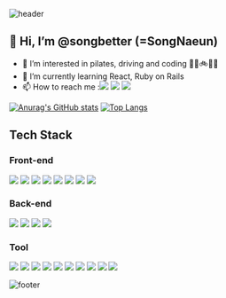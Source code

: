 
<!---
songbetter/songbetter is a ✨ special ✨ repository because its `README.md` (this file) appears on your GitHub profile.
You can click the Preview link to take a look at your changes.
--->

![header](https://capsule-render.vercel.app/api?type=wave&color=gradient&height=300&section=header&text=better%20than&fontSize=90)

## 👋 Hi, I’m @songbetter (=SongNaeun)
- 👀 I’m interested in pilates, driving and coding 🤸‍♀️🚲🛴🚙
- 🌱 I’m currently learning React, Ruby on Rails
- 📫 How to reach me :<a href="https://velog.io/@songbetter"><img src="https://img.shields.io/badge/Velog-38B2AC?style=flat-square"/></a>
  <a href="mailto:5ongnaeu17@gmail.com"><img src="https://img.shields.io/badge/Gmail-F7342E?style=flat-square&logo=Gmail&logoColor=white"/></a>
  <a href="https://www.canva.com/design/DAEahNgSVDE/CjaS-j132TBfM7LEOzM2ug/view?utm_content=DAEahNgSVDE&utm_campaign=designshare&utm_medium=link&utm_source=sharebutton"><img src="https://img.shields.io/badge/Resume-F7DF1E?style=flat-square&logo=Resume&logoColor=white"/></a>
</p>

[![Anurag's GitHub stats](https://github-readme-stats.vercel.app/api?username=songbetter)](https://github.com/anuraghazra/github-readme-stats)
[![Top Langs](https://github-readme-stats.vercel.app/api/top-langs/?username=songbetter&layout=compact)](https://github.com/anuraghazra/github-readme-stats)


## Tech Stack
### Front-end
<p align="left">
<img src="https://img.shields.io/badge/Javascript-F7DF1E?style=flat-square&logo=Javascript&logoColor=white"/>
<img src="https://img.shields.io/badge/React-61DAFB?style=flat-square&logo=React&logoColor=white"/> 
<img src="https://img.shields.io/badge/ReactRouter-CA4245?style=flat-square&logo=React-Router&logoColor=white"/>
<img src="https://img.shields.io/badge/Sass-DB7093?style=flat-square&logo=Sass&logoColor=white"/>
<img src="https://img.shields.io/badge/styled-components-DB7093?style=flat-square&logo=styled-components&logoColor=white"/>
<img src="https://img.shields.io/badge/TailwindCSS-38B2AC?style=flat-square&logo=Tailwind-CSS&logoColor=white"/> 
<img src="https://img.shields.io/badge/CSS3-1572B6?style=flat-square&logo=CSS3&logoColor=white"/> 
<img src="https://img.shields.io/badge/HTML5-E34F26?style=flat-square&logo=HTML5&logoColor=white"/>
</p>

### Back-end

<p align="left">
<img src="https://img.shields.io/badge/RubyonRails-CC342D?style=flat-square&logo=Ruby&logoColor=white"/>
<img src="https://img.shields.io/badge/PostgreSQL-336791?style=flat-square&logo=PostgreSQL&logoColor=white"/> 
<img src="https://img.shields.io/badge/Redis-DC382D?style=flat-square&logo=Redis&logoColor=white"/>
<img src="https://img.shields.io/badge/Postman-FF6C37?style=flat-square&logo=Postman&logoColor=white"/>
</p>

### Tool
<p align="left">
<img src="https://img.shields.io/badge/VisualStudio-1572B6?style=flat-square&logo=Visual-Studio&logoColor=white"/> 
  
<img src="https://img.shields.io/badge/Notion-181717?style=flat-square&logo=Notion&logoColor=white"/>
<img src="https://img.shields.io/badge/Trello-026AA7?style=flat-square&logo=Trello&logoColor=white"/>
<img src="https://img.shields.io/badge/Slack-5C2D91?style=flat-square&logo=Slack&logoColor=white"/> 
<img src="https://img.shields.io/badge/Jira-1572B6?style=flat-square&logo=Jira&logoColor=white"/> 
<img src="https://img.shields.io/badge/Git-F05032?style=flat-square&logo=Git&logoColor=white"/>
<img src="https://img.shields.io/badge/Github-181717?style=flat-square&logo=Github&logoColor=white"/>
<img src="https://img.shields.io/badge/StackOverflow-F58025?style=flat-square&logo=StackOverflow&logoColor=white"/>
<img src="https://img.shields.io/badge/MicrosoftExcel-217346?style=flat-square&logo=Microsoft-Excel&logoColor=white"/>
<img src="https://img.shields.io/badge/PowerShell-5391FE?style=flat-square&logo=PowerShell&logoColor=white"/> 
</p>


![footer](https://capsule-render.vercel.app/api?type=wave&color=gradient&height=300&section=footer&text=Yesterday&fontSize=90)
